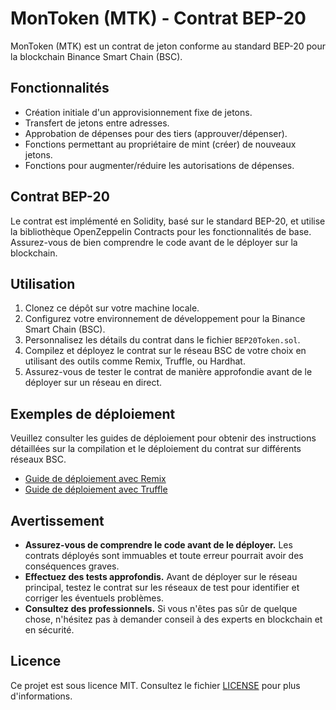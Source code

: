 # MonToken (MTK) - Contrat BEP-20

MonToken (MTK) est un contrat de jeton conforme au standard BEP-20 pour la blockchain Binance Smart Chain (BSC). 

## Fonctionnalités

- Création initiale d'un approvisionnement fixe de jetons.
- Transfert de jetons entre adresses.
- Approbation de dépenses pour des tiers (approuver/dépenser).
- Fonctions permettant au propriétaire de mint (créer) de nouveaux jetons.
- Fonctions pour augmenter/réduire les autorisations de dépenses.

## Contrat BEP-20

Le contrat est implémenté en Solidity, basé sur le standard BEP-20, et utilise la bibliothèque OpenZeppelin Contracts pour les fonctionnalités de base. Assurez-vous de bien comprendre le code avant de le déployer sur la blockchain.

## Utilisation

1. Clonez ce dépôt sur votre machine locale.
2. Configurez votre environnement de développement pour la Binance Smart Chain (BSC).
3. Personnalisez les détails du contrat dans le fichier `BEP20Token.sol`.
4. Compilez et déployez le contrat sur le réseau BSC de votre choix en utilisant des outils comme Remix, Truffle, ou Hardhat.
5. Assurez-vous de tester le contrat de manière approfondie avant de le déployer sur un réseau en direct.

## Exemples de déploiement

Veuillez consulter les guides de déploiement pour obtenir des instructions détaillées sur la compilation et le déploiement du contrat sur différents réseaux BSC.

- [Guide de déploiement avec Remix](deploy/remix_guide.md)
- [Guide de déploiement avec Truffle](deploy/truffle_guide.md)

## Avertissement

- **Assurez-vous de comprendre le code avant de le déployer.** Les contrats déployés sont immuables et toute erreur pourrait avoir des conséquences graves.
- **Effectuez des tests approfondis.** Avant de déployer sur le réseau principal, testez le contrat sur les réseaux de test pour identifier et corriger les éventuels problèmes.
- **Consultez des professionnels.** Si vous n'êtes pas sûr de quelque chose, n'hésitez pas à demander conseil à des experts en blockchain et en sécurité.

## Licence

Ce projet est sous licence MIT. Consultez le fichier [LICENSE](LICENSE) pour plus d'informations.


